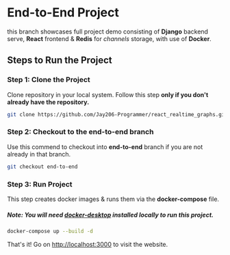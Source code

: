 # End-to-End Project

this branch showcases full project demo consisting of **Django** backend serve, **React** frontend & **Redis** for *channels* storage, with use of **Docker**.

## Steps to Run the Project

### Step 1: Clone the Project

Clone repository in your local system. Follow this step **only if you don't already have the repository.**

```bash
git clone https://github.com/Jay206-Programmer/react_realtime_graphs.git
```

### Step 2: Checkout to the end-to-end branch

Use this commend to checkout into **end-to-end** branch if you are not already in that branch.

```bash
git checkout end-to-end
```

### Step 3: Run Project

This step creates docker images & runs them via the **docker-compose** file.

##### Note: You will need [docker-desktop](https://www.docker.com/products/docker-desktop) installed locally to run this project.

```bash
docker-compose up --build -d
```

That's it! Go on [http://localhost:3000](http://localhost:3000) to visit the website.